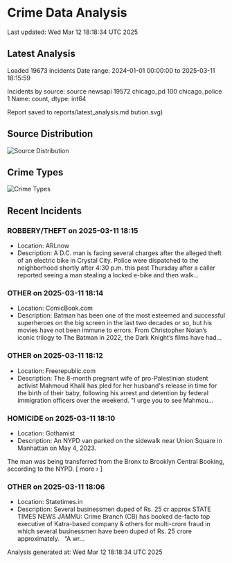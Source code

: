 # Crime Data Analysis
Last updated: Wed Mar 12 18:18:34 UTC 2025

## Latest Analysis

Loaded 19673 incidents
Date range: 2024-01-01 00:00:00 to 2025-03-11 18:15:59

Incidents by source:
source
newsapi           19572
chicago_pd          100
chicago_police        1
Name: count, dtype: int64

Report saved to reports/latest_analysis.md
bution.svg)

## Source Distribution
![Source Distribution](images/source_distribution.svg)

## Crime Types
![Crime Types](images/crime_types.svg)

## Recent Incidents

### ROBBERY/THEFT on 2025-03-11 18:15
- Location: ARLnow
- Description: A D.C. man is facing several charges after the alleged theft of an electric bike in Crystal City. Police were dispatched to the neighborhood shortly after 4:30 p.m. this past Thursday after a caller reported seeing a man stealing a locked e-bike and then walk…


### OTHER on 2025-03-11 18:14
- Location: ComicBook.com
- Description: Batman has been one of the most esteemed and successful superheroes on the big screen in the last two decades or so, but his movies have not been immune to errors. From Christopher Nolan’s iconic trilogy to The Batman in 2022, the Dark Knight’s films have had…


### OTHER on 2025-03-11 18:12
- Location: Freerepublic.com
- Description: The 8-month pregnant wife of pro-Palestinian student activist Mahmoud Khalil has pled for her husband's release in time for the birth of their baby, following his arrest and detention by federal immigration officers over the weekend. "I urge you to see Mahmou…


### HOMICIDE on 2025-03-11 18:10
- Location: Gothamist
- Description: An NYPD van parked on the sidewalk near Union Square in Manhattan on May 4, 2023.
 

The man was being transferred from the Bronx to Brooklyn Central Booking, according to the NYPD. [ more › ]


### OTHER on 2025-03-11 18:06
- Location: Statetimes.in
- Description: Several businessmen duped of Rs. 25 cr approx STATE TIMES NEWS JAMMU: Crime Branch (CB) has booked de-facto top executive of Katra-based company & others for multi-crore fraud in which several businessmen have been duped of Rs. 25 crore approximately.   “A wr…

Analysis generated at: Wed Mar 12 18:18:34 UTC 2025
